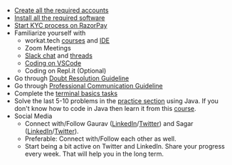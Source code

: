 *   [Create all the required accounts](https://github.com/workattech/sde-bootcamp-guidelines/blob/main/Accounts%20To%20Create.md)
*   [Install all the required software](https://github.com/workattech/sde-bootcamp-guidelines/blob/main/Software%20To%20Download.md)
*   [Start KYC process on RazorPay](https://rzp.io/i/XDT0nxvRUU) 
*   Familiarize yourself with
    *   workat.tech [courses](https://workat.tech/programs/kickstart/dashboard) and [IDE](https://workat.tech/ide) 
    *   Zoom Meetings 
    *   [Slack chat](https://sdebootcamp.slack.com/) and [threads](https://slack.com/intl/en-in/help/articles/115000769927-Use-threads-to-organise-discussions-) 
    *   [Coding on VSCode](https://www.youtube.com/watch?v=S320N3sxinE)     
    *   Coding on Repl.it (Optional) 
*   Go through [Doubt Resolution Guideline](https://github.com/workattech/sde-bootcamp-guidelines/blob/main/Asking%20questions.md) 
*   Go through [Professional Communication Guideline](https://github.com/workattech/sde-bootcamp-guidelines/blob/main/Professional%20Communication.md)
*   Complete the [terminal basics tasks](https://github.com/workattech/sde-bootcamp-guidelines/blob/main/Command%20Line%20%E2%80%93%20Basics.md)
*   Solve the last 5-10 problems in the [practice section](https://workat.tech/problem-solving/practice?difficulty=beginner) using Java. If you don't know how to code in Java then learn it from this [course](https://workat.tech/courses/java-for-c++-programmers-d93fcdg8vyp2).
*   Social Media
    *   Connect with/Follow Gaurav ([LinkedIn](https://www.linkedin.com/in/gcnit)/[Twitter](https://twitter.com/gc_nit)) and Sagar ([LinkedIn](https://www.linkedin.com/in/sagar0907/)/[Twitter](https://twitter.com/SagarJain0907)). 
    *   Preferable: Connect with/Follow each other as well. 
    *   Start being a bit active on Twitter and LinkedIn. Share your progress every week. That will help you in the long term.

